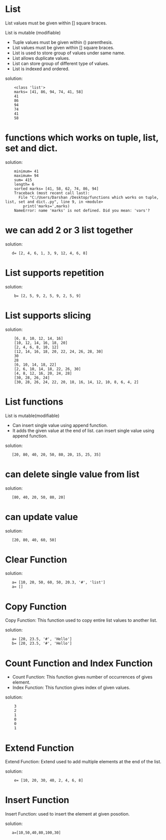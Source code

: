 # List
List values must be given within [] square braces.

List is mutable (modifiable)
* Tuple values must be given within () parenthesis.
* List values must be given within [] square braces.
* List is used to store group of values under same name.
* List allows duplicate values.
* List can store group of different type of values.
* List is indexed and ordered.

solution:

        <class 'list'>
        marks= [41, 86, 94, 74, 41, 58]
        41
        86
        94
        74
        41
        58
        
       
# functions which works on tuple, list, set and dict.

solution:

        minimum= 41
        maximum= 94
        sum= 415
        length= 6
        sorted marks= [41, 58, 62, 74, 86, 94]
        Traceback (most recent call last):
          File "C:/Users/Darshan /Desktop/functions which works on tuple, list, set and dict..py", line 9, in <module>
            print('marks=',marks)
        NameError: name 'marks' is not defined. Did you mean: 'vars'?
        
# we can add 2 or 3 list together

solution:

       d= [2, 4, 6, 1, 3, 9, 12, 4, 6, 8]
     
# List supports repetition

solution:

        b= [2, 5, 9, 2, 5, 9, 2, 5, 9]
        
# List supports slicing
 
 solution:

        [6, 8, 10, 12, 14, 16]
        [10, 12, 14, 16, 18, 20]
        [2, 4, 6, 8, 10, 12]
        [12, 14, 16, 18, 20, 22, 24, 26, 28, 30]
        30
        28
        [6, 10, 14, 18, 22]
        [2, 6, 10, 14, 18, 22, 26, 30]
        [4, 8, 12, 16, 20, 24, 28]
        [30, 28, 26, 24]
        [30, 28, 26, 24, 22, 20, 18, 16, 14, 12, 10, 8, 6, 4, 2]

# List functions 

 List is mutable(modifiable)
  *  Can insert single value using append function.
  * It adds the given value at the end of list.
    can insert single value using append function.

solution:

       [20, 80, 40, 20, 50, 80, 20, 15, 25, 35]
       
# can delete single value from list   

solution:  

       [80, 40, 20, 50, 80, 20]

# can update value

solution:

       [20, 80, 40, 60, 50]

# Clear Function

solution:

       a= [10, 20, 50, 60, 50, 20.3, '#', 'list']
       a= []


# Copy Function

Copy Function: This function used to copy entire list values to another list.

solution:

       a= [20, 23.5, '#', 'Hello']
       b= [20, 23.5, '#', 'Hello']
# Count Function and Index Function
* Count Function:  This function gives number of occurrences of gives element.
* Index Function: This function gives index of given values.

solution:

        3
        2
        1
        0
        0
        1
# Extend Function                        
Extend Function: Extend used to add multiple elements at the end of the list.

solution:

        e= [10, 20, 30, 40, 2, 4, 6, 8]

# Insert Function
Insert Function: used to insert the element at given posotion.

solution:

       a=[10,50,40,80,100,30]



